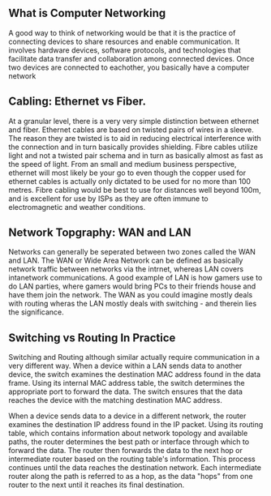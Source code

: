 ## What is Computer Networking 
A good way to think of networking would be that it is the practice of connecting devices to share resources and enable communication. It involves hardware devices, software protocols, and technologies that facilitate data transfer and collaboration among connected devices. Once two devices are connected to eachother, you basically have a computer network

## Cabling: Ethernet vs Fiber.

At a granular level, there is a very very simple distinction between ethernet and fiber. Ethernet cables are based on twisted pairs of wires in a sleeve. The reason they are twisted is to aid in reducing electrical interference with the connection and in turn basically provides shielding. Fibre cables utilize light and not a twisted pair schema and in turn as basically almost as fast as the speed of light. From an small and medium business perspective, ethernet will most likely be your go to even though the copper used for ethernet cables is actually only dictated to be used for no more than 100 metres. Fibre cabling would be best to use for distances well beyond 100m, and is excellent for use by ISPs as they are often immune to electromagnetic and weather conditions.

## Network Topgraphy: WAN and LAN 

Networks can generally be seperated between two zones called the WAN and LAN. The WAN or Wide Area Network can be defined as basically network traffic between networks via the intrnet, whereas LAN covers intanetwork communications. A good example of LAN is how gamers use to do LAN parties, where gamers would bring PCs to their friends house and have them join the network. The WAN as you could imagine mostly deals with routing wheras the LAN mostly deals with switching - and therein lies the significance. 

## Switching vs Routing In Practice 
Switching and Routing although similar actually require communication in a very different way. When a device within a LAN sends data to another device, the switch examines the destination MAC address found in the data frame. Using its internal MAC address table, the switch determines the appropriate port to forward the data. The switch ensures that the data reaches the device with the matching destination MAC address.

When a device sends data to a device in a different network, the router examines the destination IP address found in the IP packet. Using its routing table, which contains information about network topology and available paths, the router determines the best path or interface through which to forward the data. The router then forwards the data to the next hop or intermediate router based on the routing table's information. This process continues until the data reaches the destination network. Each intermediate router along the path is referred to as a hop, as the data "hops" from one router to the next until it reaches its final destination.















